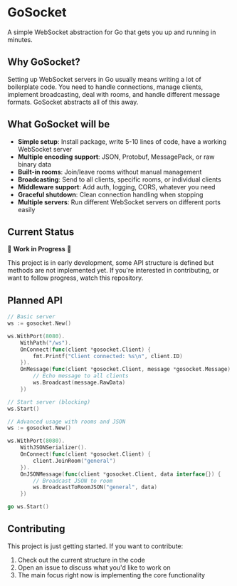# GoSocket

A simple WebSocket abstraction for Go that gets you up and running in minutes.

## Why GoSocket?

Setting up WebSocket servers in Go usually means writing a lot of boilerplate code. You need to handle connections, manage clients, implement broadcasting, deal with rooms, and handle different message formats. GoSocket abstracts all of this away.

## What GoSocket will be

- **Simple setup**: Install package, write 5-10 lines of code, have a working WebSocket server
- **Multiple encoding support**: JSON, Protobuf, MessagePack, or raw binary data
- **Built-in rooms**: Join/leave rooms without manual management  
- **Broadcasting**: Send to all clients, specific rooms, or individual clients
- **Middleware support**: Add auth, logging, CORS, whatever you need
- **Graceful shutdown**: Clean connection handling when stopping
- **Multiple servers**: Run different WebSocket servers on different ports easily

## Current Status

🚧 **Work in Progress** 🚧

This project is in early development, some API structure is defined but methods are not implemented yet.
If you're interested in contributing, or want to follow progress, watch this repository.

## Planned API

```go
// Basic server
ws := gosocket.New()

ws.WithPort(8080).
    WithPath("/ws").
    OnConnect(func(client *gosocket.Client) {
        fmt.Printf("Client connected: %s\n", client.ID)
    }).
    OnMessage(func(client *gosocket.Client, message *gosocket.Message) {
        // Echo message to all clients
        ws.Broadcast(message.RawData)
    })

// Start server (blocking)
ws.Start()
```

```go
// Advanced usage with rooms and JSON
ws := gosocket.New()

ws.WithPort(8080).
    WithJSONSerializer().
    OnConnect(func(client *gosocket.Client) {
        client.JoinRoom("general")
    }).
    OnJSONMessage(func(client *gosocket.Client, data interface{}) {
        // Broadcast JSON to room
        ws.BroadcastToRoomJSON("general", data)
    })

go ws.Start()
```

## Contributing

This project is just getting started. If you want to contribute:

1. Check out the current structure in the code
2. Open an issue to discuss what you'd like to work on
3. The main focus right now is implementing the core functionality
